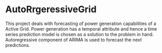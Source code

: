 # AutoRrgeressiveGrid
This project deals with forecasting of power generation capabilities of a Active Grid. Power generation has a temporal attribute and hence a time series prediction model is chosen as a solution to the problem in hand. Autoregressive component of ARIMA is used to forecast the next predictions. 
